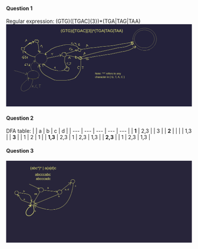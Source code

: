 #### Question 1
Regular expression: (GTG)(\[TGAC\]{3})\*(TGA|TAG|TAA)
![](./question_1.png)

#### Question 2
DFA table:
|  | a | b | c | d |
| --- | --- | --- | --- | --- |
| **1** | 2,3 |  | 3 |
| **2** | | | |	1,3 |
| **3** | | 1 | 2 | 1 |
| **1,3** | 2,3 | 1 | 2,3 | 1,3 |
| **2,3** | | 1	| 2,3 | 1,3 |

#### Question 3
![](./question_3.png)


